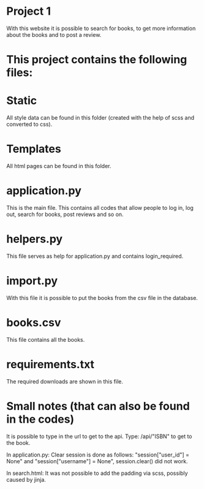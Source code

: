 # Project 1

With this website it is possible to search for books, to get more information about the books and to post a review.

# This project contains the following files:

#    Static
All style data can be found in this folder (created with the help of scss and converted to css).
#    Templates
All html pages can be found in this folder.

#    application.py
This is the main file. This contains all codes that allow people to log in, log out, search for books, post reviews and so on.
#    helpers.py
This file serves as help for application.py and contains login_required.
#    import.py
With this file it is possible to put the books from the csv file in the database.

#    books.csv
This file contains all the books.
#    requirements.txt
The required downloads are shown in this file.

# Small notes (that can also be found in the codes)
It is possible to type in the url to get to the api.
Type: /api/"ISBN" to get to the book.

In application.py:
Clear session is done as follows: "session["user_id"] = None" and "session["username"] = None", session.clear() did not work.

In search.html:
It was not possible to add the padding via scss, possibly caused by jinja.
